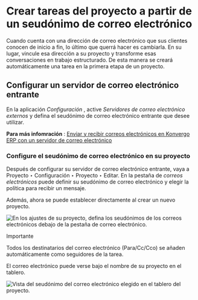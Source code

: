 # Crear tareas del proyecto a partir de un seudónimo de correo electrónico

Cuando cuenta con una dirección de correo electrónico que sus clientes conocen
de inicio a fin, lo último que querrá hacer es cambiarla. En su lugar, vincule
esa dirección a su proyecto y transforme esas conversaciones en trabajo
estructurado. De esta manera se creará automáticamente una tarea en la primera
etapa de un proyecto.

## Configurar un servidor de correo electrónico entrante

En la aplicación _Configuración_ , active _Servidores de correo electrónico
externos_ y defina el seudónimo de correo electrónico entrante que desee
utilizar.

**Para más infomración** : [Enviar y recibir correos electrónicos en Konvergo ERP con
un servidor de correo
electrónico](../../../general/email_communication/email_servers)

### Configure el seudónimo de correo electrónico en su proyecto

Después de configurar su servidor de correo electrónico entrante, vaya a
Proyecto ‣ Configuración ‣ Proyecto ‣ Editar. En la pestaña de _correos
electrónicos_ puede definir su seudónimo de correo electrónico y elegir la
política para recibir un mensaje.

Además, ahora se puede establecer directamente al crear un nuevo proyecto.

![En los ajustes de su proyecto, defina los seudónimos de los correos
electrónicos debajo de la pestaña de correo
electrónico.](../../../../_images/email_project.png) <div class="alert alert-warning">
<p class="alert-title">
Importante</p><p>Todos los destinatarios del correo electrónico (Para/Cc/Cco) se añaden automáticamente como seguidores de la tarea.</p>
</div>

El correo electrónico puede verse bajo el nombre de su proyecto en el tablero.

![Vista del seudónimo del correo electrónico elegido en el tablero del
proyecto.](../../../../_images/email_dashboard_project.png)

